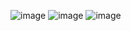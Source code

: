 ![image](https://user-images.githubusercontent.com/9408481/233866511-ed877997-c080-4509-bee7-b3eea32aa376.png)
![image](https://user-images.githubusercontent.com/9408481/233866526-c0567fcb-4bc6-4e46-8681-17436fe94ed1.png)
![image](https://user-images.githubusercontent.com/9408481/233866495-848f4c93-77e4-461e-a077-1ed5641e5e11.png)
